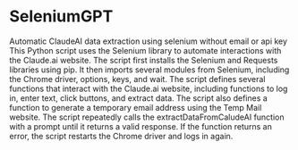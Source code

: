 # SeleniumGPT
Automatic ClaudeAI data extraction using selenium without email or api key
This Python script uses the Selenium library to automate interactions with the Claude.ai website. The script first installs the Selenium and Requests libraries using pip. It then imports several modules from Selenium, including the Chrome driver, options, keys, and wait. The script defines several functions that interact with the Claude.ai website, including functions to log in, enter text, click buttons, and extract data. The script also defines a function to generate a temporary email address using the Temp Mail website. The script repeatedly calls the extractDataFromCaludeAI function with a prompt until it returns a valid response. If the function returns an error, the script restarts the Chrome driver and logs in again.
